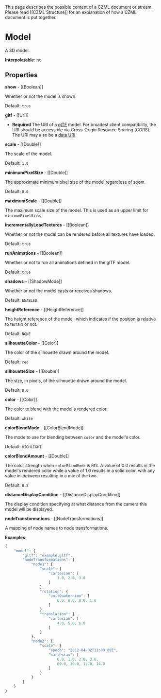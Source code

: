 This page describes the possible content of a CZML document or stream.  Please read [[CZML Structure]] for an explanation of how a CZML document is put together.

# Model

A 3D model.

**Interpolatable**: no

## Properties

**show** - [[Boolean]]

Whether or not the model is shown.

Default: `true`


**gltf** - [[Uri]]
 - **Required**
The URI of a <a href="https://github.com/KhronosGroup/glTF">glTF</a> model. For broadest client compatibility, the URI should be accessible via Cross-Origin Resource Sharing (CORS). The URI may also be a <a href="https://developer.mozilla.org/en/data_URIs">data URI</a>.


**scale** - [[Double]]

The scale of the model.

Default: `1.0`


**minimumPixelSize** - [[Double]]

The approximate minimum pixel size of the model regardless of zoom.

Default: `0.0`


**maximumScale** - [[Double]]

The maximum scale size of the model. This is used as an upper limit for `minimumPixelSize`.


**incrementallyLoadTextures** - [[Boolean]]

Whether or not the model can be rendered before all textures have loaded.

Default: `true`


**runAnimations** - [[Boolean]]

Whether or not to run all animations defined in the glTF model.

Default: `true`


**shadows** - [[ShadowMode]]

Whether or not the model casts or receives shadows.

Default: `ENABLED`


**heightReference** - [[HeightReference]]

The height reference of the model, which indicates if the position is relative to terrain or not.

Default: `NONE`


**silhouetteColor** - [[Color]]

The color of the silhouette drawn around the model.

Default: `red`


**silhouetteSize** - [[Double]]

The size, in pixels, of the silhouette drawn around the model.

Default: `0.0`


**color** - [[Color]]

The color to blend with the model's rendered color.

Default: `white`


**colorBlendMode** - [[ColorBlendMode]]

The mode to use for blending between `color` and the model's color.

Default: `HIGHLIGHT`


**colorBlendAmount** - [[Double]]

The color strength when `colorBlendMode` is `MIX`. A value of 0.0 results in the model's rendered color while a value of 1.0 results in a solid color, with any value in-between resulting in a mix of the two.

Default: `0.5`


**distanceDisplayCondition** - [[DistanceDisplayCondition]]

The display condition specifying at what distance from the camera this model will be displayed.


**nodeTransformations** - [[NodeTransformations]]

A mapping of node names to node transformations.

**Examples**:

```javascript
{
    "model": {
        "gltf": "example.gltf",
        "nodeTransformations": {
            "node1": {
                "scale": {
                    "cartesian": [
                        1.0, 2.0, 3.0
                    ]
                },
                "rotation": {
                    "unitQuaternion": [
                        0.0, 0.0, 0.0, 1.0
                    ]
                },
                "translation": {
                    "cartesian": [
                        4.0, 5.0, 6.0
                    ]
                }
            },
            "node2": {
                "scale": {
                    "epoch": "2012-04-02T12:00:00Z",
                    "cartesian": [
                        0.0, 1.0, 2.0, 3.0,
                        60.0, 10.0, 12.0, 14.0
                    ]
                }
            }
        }
    }
}
```


